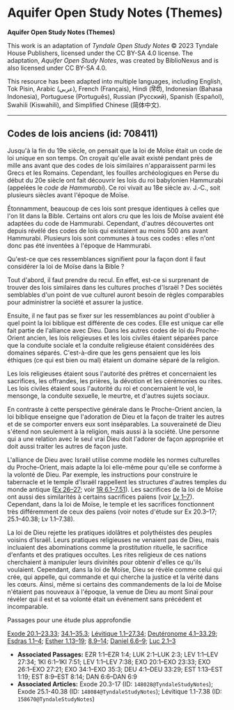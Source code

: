 # Aquifer Open Study Notes (Themes)

**Aquifer Open Study Notes (Themes)**

This work is an adaptation of *Tyndale Open Study Notes* © 2023 Tyndale House Publishers, licensed under the CC BY\-SA 4\.0 license. The adaptation, *Aquifer Open Study Notes*, was created by BiblioNexus and is also licensed under CC BY\-SA 4\.0\.

This resource has been adapted into multiple languages, including English, Tok Pisin, Arabic (عربي), French (Français), Hindi (हिंदी), Indonesian (Bahasa Indonesia), Portuguese (Português), Russian (Русский), Spanish (Español), Swahili (Kiswahili), and Simplified Chinese (简体中文).



--------------------------------

## Codes de lois anciens (id: 708411)

Jusqu'à la fin du 19e siècle, on pensait que la loi de Moïse était un code de loi unique en son temps. On croyait qu'elle avait existé pendant près de mille ans avant que des codes de lois similaires n'apparaissent parmi les Grecs et les Romains. Cependant, les fouilles archéologiques en Perse du début du 20e siècle ont fait découvrir les lois du roi babylonien Hammurabi (appelées le *code de Hammurabi*). Ce roi vivait au 18e siècle av. J.‑C., soit plusieurs siècles avant l'époque de Moïse.

Étonnamment, beaucoup de ces lois sont presque identiques à celles que l'on lit dans la Bible. Certains ont alors cru que les lois de Moïse avaient été adaptées du code de Hammurabi. Cependant, d'autres découvertes ont depuis révélé des codes de lois qui existaient au moins 500 ans avant Hammurabi. Plusieurs lois sont communes à tous ces codes : elles n'ont donc pas été inventées à l'époque de Hammurabi.

Qu'est\-ce que ces ressemblances signifient pour la façon dont il faut considérer la loi de Moïse dans la Bible ? 

Tout d'abord, il faut prendre du recul. En effet, est\-ce si surprenant de trouver des lois similaires dans les cultures proches d'Israël ? Des sociétés semblables d'un point de vue culturel auront besoin de règles comparables pour administrer la société et assurer la justice.

Ensuite, il ne faut pas se fixer sur les ressemblances au point d'oublier à quel point la loi biblique est différente de ces codes. Elle est unique car elle fait partie de l'alliance avec Dieu. Dans les autres codes de loi du Proche\-Orient ancien, les lois religieuses et les lois civiles étaient séparées parce que la conduite sociale et la conduite religieuse étaient considérées des domaines séparés. C'est\-à\-dire que les gens pensaient que les lois éthiques (ce qui est bien ou mal) étaient un domaine séparé de la religion.

Les lois religieuses étaient sous l'autorité des prêtres et concernaient les sacrifices, les offrandes, les prières, la dévotion et les cérémonies ou rites. Les lois civiles étaient sous l'autorité du roi et concernaient le vol, le mensonge, la conduite sexuelle, le meurtre, et d'autres sujets sociaux. 

En contraste à cette perspective générale dans le Proche\-Orient ancien, la loi biblique enseigne que l'adoration de Dieu et la façon de traiter les autres et de se comporter envers eux sont inséparables. La souveraineté de Dieu s'étend non seulement à la religion, mais aussi à la société. Une personne qui a une relation avec le seul vrai Dieu doit l'adorer de façon appropriée et doit aussi traiter les autres de façon juste.

L'alliance de Dieu avec Israël utilise comme modèle les normes culturelles du Proche\-Orient, mais adapte la loi elle\-même pour qu'elle se conforme à la volonté de Dieu. Par exemple, les instructions pour construire le tabernacle et le temple d'Israël rappellent les structures d'autres temples du monde antique ([Ex 26–27](https://ref.ly/Exod26:1-Exod27:21); voir [1R 6\.1–7\.51](https://ref.ly/1Kgs6:1-1Kgs7:51)). Les sacrifices de la loi de Moïse ont aussi des similarités à certains sacrifices païens (voir [Lv 1–7](https://ref.ly/Lev1:1-Lev7:38)). Cependant, dans la loi de Moïse, le temple et les sacrifices fonctionnent très différemment de ceux des païens (voir notes d'étude sur Ex 20\.3–17; 25\.1–40\.38; Lv 1\.1–7\.38). 

La loi de Dieu rejette les pratiques idolâtres et polythéistes des peuples voisins d'Israël. Leurs pratiques religieuses ne venaient pas de Dieu, mais incluaient des abominations comme la prostitution rituelle, le sacrifice d'enfants et des pratiques occultes. Les rites religieux de ces nations cherchaient à manipuler leurs divinités pour obtenir d'elles ce qu'ils voulaient. Cependant, dans la loi de Moïse, Dieu se révèle comme celui qui crée, qui appelle, qui commande et qui cherche la justice et la vérité dans les cœurs. Ainsi, même si certains des commandements de la loi de Moïse n'étaient pas nouveaux à l'époque, la venue de Dieu au mont Sinaï pour révéler qui il est et sa volonté était un événement sans précédent et incomparable.

Passages pour une étude plus approfondie

[Exode 20\.1–23\.33](https://ref.ly/Exod20:1-Exod23:33); [34\.1–35\.3](https://ref.ly/Exod34:1-Exod35:3); [Lévitique 1\.1–27\.34](https://ref.ly/Lev1:1-Lev27:34); [Deutéronome 4\.1–33\.29](https://ref.ly/Deut4:1-Deut33:29); [Esdras 1\.1–4](https://ref.ly/Ezra1:1-Ezra1:4); [Esther 1\.13–19](https://ref.ly/Esth1:13-Esth1:19); [8\.9–14](https://ref.ly/Esth8:9-Esth8:14); [Daniel 6\.6–9](https://ref.ly/Dan6:6-Dan6:9); [Luc 2\.1–3](https://ref.ly/Luke2:1-Luke2:3)

* **Associated Passages:** EZR 1:1–EZR 1:4; LUK 2:1–LUK 2:3; LEV 1:1–LEV 27:34; 1KI 6:1–1KI 7:51; LEV 1:1–LEV 7:38; EXO 20:1–EXO 23:33; EXO 26:1–EXO 27:21; EXO 34:1–EXO 35:3; DEU 4:1–DEU 33:29; EST 1:13–EST 1:19; EST 8:9–EST 8:14; DAN 6:6–DAN 6:9
* **Associated Articles:** Exode 20.3-17 (ID: `148028@TyndaleStudyNotes`); Exode 25.1-40.38 (ID: `148084@TyndaleStudyNotes`); Lévitique 1.1-7.38 (ID: `158670@TyndaleStudyNotes`)

